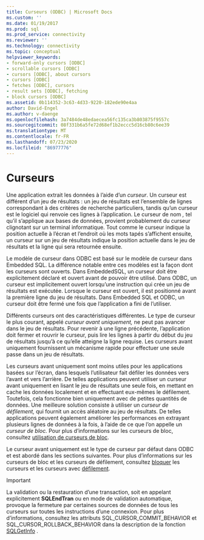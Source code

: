 ```yaml
---
title: Curseurs (ODBC) | Microsoft Docs
ms.custom: ''
ms.date: 01/19/2017
ms.prod: sql
ms.prod_service: connectivity
ms.reviewer: ''
ms.technology: connectivity
ms.topic: conceptual
helpviewer_keywords:
- forward-only cursors [ODBC]
- scrollable cursors [ODBC]
- cursors [ODBC], about cursors
- cursors [ODBC]
- fetches [ODBC], cursors
- result sets [ODBC], fetching
- block cursors [ODBC]
ms.assetid: 0b114352-3c63-4d33-9220-182ede90e4aa
author: David-Engel
ms.author: v-daenge
ms.openlocfilehash: 3a7484de48edaecea56fc135ca3b803875f9557c
ms.sourcegitcommit: 08f331b6a5fe72d68ef1b2eccc5d16cb80c6ee39
ms.translationtype: MT
ms.contentlocale: fr-FR
ms.lasthandoff: 07/23/2020
ms.locfileid: "86977776"
---
```

# <a name="cursors"></a>Curseurs
Une application extrait les données à l’aide d’un *curseur*. Un curseur est différent d’un jeu de résultats : un jeu de résultats est l’ensemble de lignes correspondant à des critères de recherche particuliers, tandis qu’un curseur est le logiciel qui renvoie ces lignes à l’application. Le curseur de nom *,* tel qu’il s’applique aux bases de données, provient probablement du curseur clignotant sur un terminal informatique. Tout comme le curseur indique la position actuelle à l’écran et l’endroit où les mots tapés s’affichent ensuite, un curseur sur un jeu de résultats indique la position actuelle dans le jeu de résultats et la ligne qui sera retournée ensuite.  
  
 Le modèle de curseur dans ODBC est basé sur le modèle de curseur dans Embedded SQL. La différence notable entre ces modèles est la façon dont les curseurs sont ouverts. Dans EmbeddedSQL, un curseur doit être explicitement déclaré et ouvert avant de pouvoir être utilisé. Dans ODBC, un curseur est implicitement ouvert lorsqu’une instruction qui crée un jeu de résultats est exécutée. Lorsque le curseur est ouvert, il est positionné avant la première ligne du jeu de résultats. Dans Embedded SQL et ODBC, un curseur doit être fermé une fois que l’application a fini de l’utiliser.  
  
 Différents curseurs ont des caractéristiques différentes. Le type de curseur le plus courant, appelé *curseur avant uniquement,* ne peut pas avancer dans le jeu de résultats. Pour revenir à une ligne précédente, l’application doit fermer et rouvrir le curseur, puis lire les lignes à partir du début du jeu de résultats jusqu’à ce qu’elle atteigne la ligne requise. Les curseurs avant uniquement fournissent un mécanisme rapide pour effectuer une seule passe dans un jeu de résultats.  
  
 Les curseurs avant uniquement sont moins utiles pour les applications basées sur l’écran, dans lesquels l’utilisateur fait défiler les données vers l’avant et vers l’arrière. De telles applications peuvent utiliser un curseur avant uniquement en lisant le jeu de résultats une seule fois, en mettant en cache les données localement et en effectuant eux-mêmes le défilement. Toutefois, cela fonctionne bien uniquement avec de petites quantités de données. Une meilleure solution consiste à utiliser un *curseur de défilement,* qui fournit un accès aléatoire au jeu de résultats. De telles applications peuvent également améliorer les performances en extrayant plusieurs lignes de données à la fois, à l’aide de ce que l’on appelle un *curseur de bloc.* Pour plus d’informations sur les curseurs de bloc, consultez [utilisation de curseurs de bloc](../../../odbc/reference/develop-app/using-block-cursors.md).  
  
 Le curseur avant uniquement est le type de curseur par défaut dans ODBC et est abordé dans les sections suivantes. Pour plus d’informations sur les curseurs de bloc et les curseurs de défilement, consultez [bloquer](../../../odbc/reference/develop-app/block-cursors.md) les curseurs et les curseurs avec [défilement](../../../odbc/reference/develop-app/scrollable-cursors.md).  
  
> [!IMPORTANT]  
>  La validation ou la restauration d’une transaction, soit en appelant explicitement **SQLEndTran** ou en mode de validation automatique, provoque la fermeture par certaines sources de données de tous les curseurs sur toutes les instructions d’une connexion. Pour plus d’informations, consultez les attributs SQL_CURSOR_COMMIT_BEHAVIOR et SQL_CURSOR_ROLLBACK_BEHAVIOR dans la description de la fonction [SQLGetInfo](../../../odbc/reference/syntax/sqlgetinfo-function.md) .
